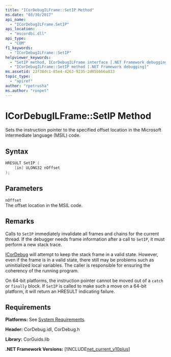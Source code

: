 ```yaml
---
title: "ICorDebugILFrame::SetIP Method"
ms.date: "03/30/2017"
api_name: 
  - "ICorDebugILFrame.SetIP"
api_location: 
  - "mscordbi.dll"
api_type: 
  - "COM"
f1_keywords: 
  - "ICorDebugILFrame::SetIP"
helpviewer_keywords: 
  - "SetIP method, ICorDebugILFrame interface [.NET Framework debugging]"
  - "ICorDebugILFrame::SetIP method [.NET Framework debugging]"
ms.assetid: 23f38dc1-85e4-4263-9235-2d05bbb6a833
topic_type: 
  - "apiref"
author: "rpetrusha"
ms.author: "ronpet"
---
```

# ICorDebugILFrame::SetIP Method
Sets the instruction pointer to the specified offset location in the Microsoft intermediate language (MSIL) code.  
  
## Syntax  
  
```cpp  
HRESULT SetIP (  
    [in] ULONG32 nOffset  
);  
```  
  
## Parameters  
 `nOffset`  
 The offset location in the MSIL code.  
  
## Remarks  
 Calls to `SetIP` immediately invalidate all frames and chains for the current thread. If the debugger needs frame information after a call to `SetIP`, it must perform a new stack trace.  
  
 [ICorDebug](../../../../docs/framework/unmanaged-api/debugging/icordebug-interface.md) will attempt to keep the stack frame in a valid state. However, even if the frame is in a valid state, there still may be problems such as uninitialized local variables. The caller is responsible for ensuring the coherency of the running program.  
  
 On 64-bit platforms, the instruction pointer cannot be moved out of a `catch` or `finally` block. If `SetIP` is called to make such a move on a 64-bit platform, it will return an HRESULT indicating failure.  
  
## Requirements  
 **Platforms:** See [System Requirements](../../../../docs/framework/get-started/system-requirements.md).  
  
 **Header:** CorDebug.idl, CorDebug.h  
  
 **Library:** CorGuids.lib  
  
 **.NET Framework Versions:** [!INCLUDE[net_current_v10plus](../../../../includes/net-current-v10plus-md.md)]
